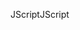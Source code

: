 <span data-ttu-id="71812-101">JScript</span><span class="sxs-lookup"><span data-stu-id="71812-101">JScript</span></span>